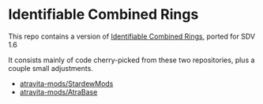 Identifiable Combined Rings
===========================

This repo contains a version of [Identifiable Combined Rings](https://www.nexusmods.com/stardewvalley/mods/15928), ported for SDV 1.6

It consists mainly of code cherry-picked from these two repositories, plus a couple small adjustments.
- [atravita-mods/StardewMods](https://github.com/atravita-mods/StardewMods/tree/main/IdentifiableCombinedRings)
- [atravita-mods/AtraBase](https://github.com/atravita-mods/AtraBase)
